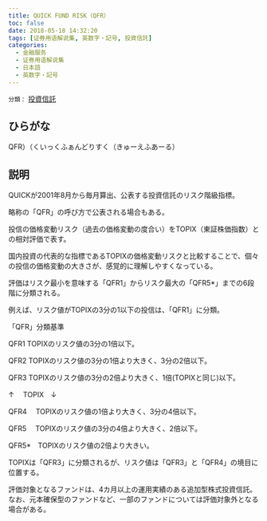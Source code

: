 ```yaml
---
title: QUICK FUND RISK（QFR）
toc: false
date: 2018-05-18 14:32:20
tags: [证券用语解说集, 英数字・記号, 投資信託]
categories:
  - 金融服务
  - 证券用语解说集
  - 日本語
  - 英数字・記号
---
```


`分類：` [投資信託](/tags/投資信託/)

## ひらがな

QFR）（くいっくふぁんどりすく（きゅーえふあーる）

## 説明

QUICKが2001年8月から毎月算出、公表する投資信託のリスク階級指標。

略称の「QFR」の呼び方で公表される場合もある。

投信の価格変動リスク（過去の価格変動の度合い）をTOPIX（東証株価指数）との相対評価で表す。

国内投資の代表的な指標であるTOPIXの価格変動リスクと比較することで、個々の投信の価格変動の大きさが、感覚的に理解しやすくなっている。

評価はリスク最小を意味する「QFR1」からリスク最大の「QFR5*」までの6段階に分類される。

例えば、リスク値がTOPIXの3分の1以下の投信は、「QFR1」に分類。

「QFR」分類基準

QFR1 TOPIXのリスク値の3分の1倍以下。

QFR2 TOPIXのリスク値の3分の1倍より大きく、3分の2倍以下。

QFR3 TOPIXのリスク値の3分の2倍より大きく、1倍(TOPIXと同じ)以下。

↑　 TOPIX　↓

QFR4 　TOPIXのリスク値の1倍より大きく、3分の4倍以下。

QFR5 　TOPIXのリスク値の3分の4倍より大きく、2倍以下。

QFR5*　TOPIXのリスク値の2倍より大きい。

TOPIXは「QFR3」に分類されるが、リスク値は「QFR3」と「QFR4」の境目に位置する。

評価対象となるファンドは、4カ月以上の運用実績のある追加型株式投資信託。 なお、元本確保型のファンドなど、一部のファンドについては評価対象外となる場合がある。
